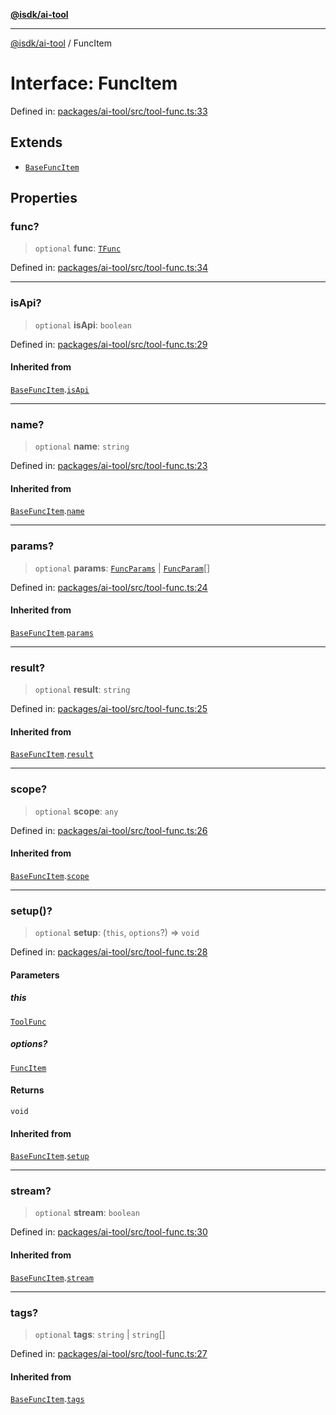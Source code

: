 [**@isdk/ai-tool**](../README.md)

***

[@isdk/ai-tool](../globals.md) / FuncItem

# Interface: FuncItem

Defined in: [packages/ai-tool/src/tool-func.ts:33](https://github.com/isdk/ai-tool.js/blob/79d5773fa454dc7789b1291b1ebd73e4c1b93154/src/tool-func.ts#L33)

## Extends

- [`BaseFuncItem`](BaseFuncItem.md)

## Properties

### func?

> `optional` **func**: [`TFunc`](../type-aliases/TFunc.md)

Defined in: [packages/ai-tool/src/tool-func.ts:34](https://github.com/isdk/ai-tool.js/blob/79d5773fa454dc7789b1291b1ebd73e4c1b93154/src/tool-func.ts#L34)

***

### isApi?

> `optional` **isApi**: `boolean`

Defined in: [packages/ai-tool/src/tool-func.ts:29](https://github.com/isdk/ai-tool.js/blob/79d5773fa454dc7789b1291b1ebd73e4c1b93154/src/tool-func.ts#L29)

#### Inherited from

[`BaseFuncItem`](BaseFuncItem.md).[`isApi`](BaseFuncItem.md#isapi)

***

### name?

> `optional` **name**: `string`

Defined in: [packages/ai-tool/src/tool-func.ts:23](https://github.com/isdk/ai-tool.js/blob/79d5773fa454dc7789b1291b1ebd73e4c1b93154/src/tool-func.ts#L23)

#### Inherited from

[`BaseFuncItem`](BaseFuncItem.md).[`name`](BaseFuncItem.md#name)

***

### params?

> `optional` **params**: [`FuncParams`](FuncParams.md) \| [`FuncParam`](FuncParam.md)[]

Defined in: [packages/ai-tool/src/tool-func.ts:24](https://github.com/isdk/ai-tool.js/blob/79d5773fa454dc7789b1291b1ebd73e4c1b93154/src/tool-func.ts#L24)

#### Inherited from

[`BaseFuncItem`](BaseFuncItem.md).[`params`](BaseFuncItem.md#params)

***

### result?

> `optional` **result**: `string`

Defined in: [packages/ai-tool/src/tool-func.ts:25](https://github.com/isdk/ai-tool.js/blob/79d5773fa454dc7789b1291b1ebd73e4c1b93154/src/tool-func.ts#L25)

#### Inherited from

[`BaseFuncItem`](BaseFuncItem.md).[`result`](BaseFuncItem.md#result)

***

### scope?

> `optional` **scope**: `any`

Defined in: [packages/ai-tool/src/tool-func.ts:26](https://github.com/isdk/ai-tool.js/blob/79d5773fa454dc7789b1291b1ebd73e4c1b93154/src/tool-func.ts#L26)

#### Inherited from

[`BaseFuncItem`](BaseFuncItem.md).[`scope`](BaseFuncItem.md#scope)

***

### setup()?

> `optional` **setup**: (`this`, `options`?) => `void`

Defined in: [packages/ai-tool/src/tool-func.ts:28](https://github.com/isdk/ai-tool.js/blob/79d5773fa454dc7789b1291b1ebd73e4c1b93154/src/tool-func.ts#L28)

#### Parameters

##### this

[`ToolFunc`](../classes/ToolFunc.md)

##### options?

[`FuncItem`](FuncItem.md)

#### Returns

`void`

#### Inherited from

[`BaseFuncItem`](BaseFuncItem.md).[`setup`](BaseFuncItem.md#setup)

***

### stream?

> `optional` **stream**: `boolean`

Defined in: [packages/ai-tool/src/tool-func.ts:30](https://github.com/isdk/ai-tool.js/blob/79d5773fa454dc7789b1291b1ebd73e4c1b93154/src/tool-func.ts#L30)

#### Inherited from

[`BaseFuncItem`](BaseFuncItem.md).[`stream`](BaseFuncItem.md#stream)

***

### tags?

> `optional` **tags**: `string` \| `string`[]

Defined in: [packages/ai-tool/src/tool-func.ts:27](https://github.com/isdk/ai-tool.js/blob/79d5773fa454dc7789b1291b1ebd73e4c1b93154/src/tool-func.ts#L27)

#### Inherited from

[`BaseFuncItem`](BaseFuncItem.md).[`tags`](BaseFuncItem.md#tags)
